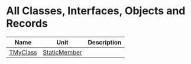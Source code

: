 # All Classes, Interfaces, Objects and Records


| Name | Unit | Description |
|---|---|---|
| [TMyClass](StaticMember.TMyClass.md) | [StaticMember](StaticMember.md) |   |
